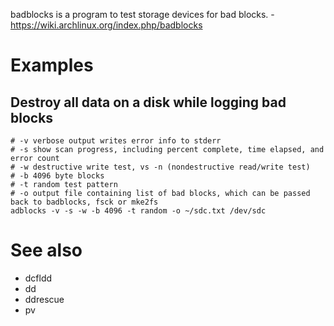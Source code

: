 badblocks is a program to test storage devices for bad blocks. - <https://wiki.archlinux.org/index.php/badblocks>

# Examples

## Destroy all data on a disk while logging bad blocks

```
# -v verbose output writes error info to stderr
# -s show scan progress, including percent complete, time elapsed, and error count
# -w destructive write test, vs -n (nondestructive read/write test)
# -b 4096 byte blocks
# -t random test pattern
# -o output file containing list of bad blocks, which can be passed back to badblocks, fsck or mke2fs
adblocks -v -s -w -b 4096 -t random -o ~/sdc.txt /dev/sdc
```

# See also

- dcfldd
- dd
- ddrescue
- pv
